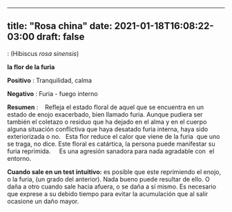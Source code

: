 
---
title: "Rosa china"
date: 2021-01-18T16:08:22-03:00
draft: false
--- 
        

 

 



: (Hibiscus *rosa sinensis*)


**la flor de la furia** 
 


**Positivo** : Tranquilidad, calma 


**Negativo** : Furia - fuego interno
 
 

**Resumen** :    Refleja el estado floral de aquel que se
 encuentra en un estado de enojo exacerbado, bien llamado furia. Aunque pudiera
 ser también el coletazo o residuo que ha dejado en el alma y en el cuerpo
 alguna situación conflictiva que haya desatado furia interna, haya sido
 exteriorizada o no. 
   Esta flor reduce el calor que viene de la
 furia  que uno se traga, no dice. 
Este floral es catártica,
 la persona puede manifestar su furia reprimida.     Es una agresión sanadora para nada
 agradable con  el entorno.
 


**Cuando sale en un test intuitivo:**  es posible que este reprimiendo el enojo, o la
 furia, (un grado del anterior). Nada bueno puede resultar de ello.
O daña a otro
 cuando sale hacia afuera, o se daña a sí mismo.
Es necesario que
 exprese a su debido tiempo para evitar la acumulación que al salir ocasione un
 daño mayor.



